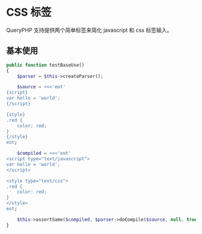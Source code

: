 # CSS 标签

QueryPHP 支持提供两个简单标签来简化 javascript 和 css 标签输入。

## 基本使用



``` php
public function testBaseUse()
{
    $parser = $this->createParser();

    $source = <<<'eot'
{script}
var hello = 'world';
{/script}

{style}
.red {
    color: red;
}
{/style}
eot;

    $compiled = <<<'eot'
<script type="text/javascript">
var hello = 'world';
</script>

<style type="text/css">
.red {
    color: red;
}
</style>
eot;

    $this->assertSame($compiled, $parser->doCompile($source, null, true));
}
```